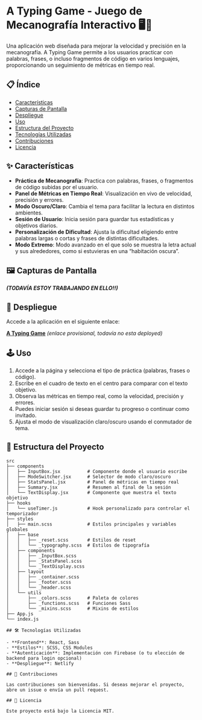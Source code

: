 # A Typing Game - Juego de Mecanografía Interactivo 🖥️💬

Una aplicación web diseñada para mejorar la velocidad y precisión en la mecanografía. A Typing Game permite a los usuarios practicar con palabras, frases, o incluso fragmentos de código en varios lenguajes, proporcionando un seguimiento de métricas en tiempo real.

## 📋 Índice

- [Características](#características)
- [Capturas de Pantalla](#capturas-de-pantalla)
- [Despliegue](#despliegue)
- [Uso](#uso)
- [Estructura del Proyecto](#estructura-del-proyecto)
- [Tecnologías Utilizadas](#tecnologías-utilizadas)
- [Contribuciones](#contribuciones)
- [Licencia](#licencia)

## ✨ Características

- **Práctica de Mecanografía**: Practica con palabras, frases, o fragmentos de código subidas por el usuario.
- **Panel de Métricas en Tiempo Real**: Visualización en vivo de velocidad, precisión y errores.
- **Modo Oscuro/Claro**: Cambia el tema para facilitar la lectura en distintos ambientes.
- **Sesión de Usuario**: Inicia sesión para guardar tus estadísticas y objetivos diarios.
- **Personalización de Dificultad**: Ajusta la dificultad eligiendo entre palabras largas o cortas y frases de distintas dificultades.
- **Modo Extremo**: Modo avanzado en el que solo se muestra la letra actual y sus alrededores, como si estuvieras en una “habitación oscura”.

## 🖼️ Capturas de Pantalla

_**(TODAVÍA ESTOY TRABAJANDO EN ELLO!!)**_

## 🚀 Despliegue

Accede a la aplicación en el siguiente enlace:

[**A Typing Game**](https://typing-game.netlify.app)  *(enlace provisional, todavía no esta deployed)*

## 🕹️ Uso

1. Accede a la página y selecciona el tipo de práctica (palabras, frases o código).
2. Escribe en el cuadro de texto en el centro para comparar con el texto objetivo.
3. Observa las métricas en tiempo real, como la velocidad, precisión y errores.
4. Puedes iniciar sesión si deseas guardar tu progreso o continuar como invitado.
5. Ajusta el modo de visualización claro/oscuro usando el conmutador de tema.

## 📂 Estructura del Proyecto

```plaintext
src
├── components
│   ├── InputBox.jsx          # Componente donde el usuario escribe
│   ├── ModeSwitcher.jsx      # Selector de modo claro/oscuro
│   ├── StatsPanel.jsx        # Panel de métricas en tiempo real
│   ├── Summary.jsx           # Resumen al final de la sesión
│   └── TextDisplay.jsx       # Componente que muestra el texto objetivo
├── hooks
│   └── useTimer.js           # Hook personalizado para controlar el temporizador
├── styles
│   ├── main.scss             # Estilos principales y variables globales
│   ├── base
│   │   ├── _reset.scss       # Estilos de reset
│   │   └── _typography.scss  # Estilos de tipografía
│   ├── components
│   │   ├── _InputBox.scss
│   │   ├── _StatsPanel.scss
│   │   └── _TextDisplay.scss
│   ├── layout
│   │   ├── _container.scss
│   │   ├── _footer.scss
│   │   └── _header.scss
│   └── utils
│       ├── _colors.scss      # Paleta de colores
│       ├── _functions.scss   # Funciones Sass
│       └── _mixins.scss      # Mixins de estilos
├── App.js
└── index.js

## 🛠️ Tecnologías Utilizadas

- **Frontend**: React, Sass
- **Estilos**: SCSS, CSS Modules
- **Autenticación**: Implementación con Firebase (o tu elección de backend para login opcional)
- **Despliegue**: Netlify

## 🤝 Contribuciones

Las contribuciones son bienvenidas. Si deseas mejorar el proyecto, abre un issue o envía un pull request.

## 📄 Licencia

Este proyecto está bajo la Licencia MIT.
